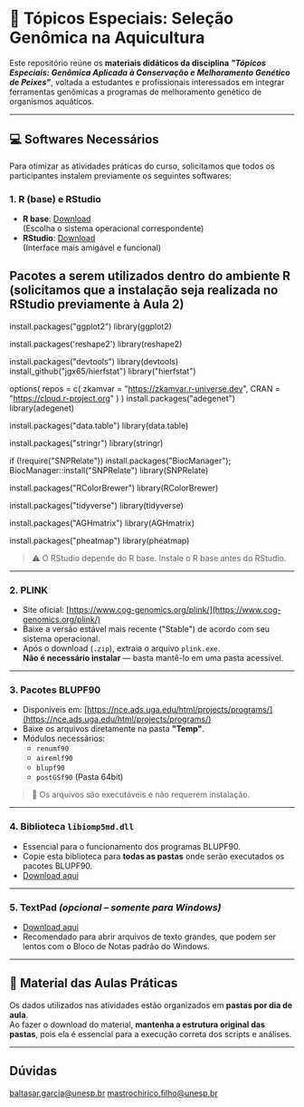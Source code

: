 # 🧬 Tópicos Especiais: Seleção Genômica na Aquicultura

Este repositório reúne os **materiais didáticos da disciplina _"Tópicos Especiais: Genômica Aplicada à Conservação e Melhoramento Genético de Peixes"_**, voltada a estudantes e profissionais interessados em integrar ferramentas genômicas a programas de melhoramento genético de organismos aquáticos.

---

## 💻 Softwares Necessários

Para otimizar as atividades práticas do curso, solicitamos que todos os participantes instalem previamente os seguintes softwares:

### 1. R (base) e RStudio
- **R base**: [Download](https://brieger.esalq.usp.br/CRAN/)  
  (Escolha o sistema operacional correspondente)
- **RStudio**: [Download](https://posit.co/download/rstudio-desktop/)  
  (Interface mais amigável e funcional)

## Pacotes a serem utilizados dentro do ambiente R (solicitamos que a instalação seja realizada no RStudio previamente à Aula 2)
install.packages("ggplot2")
library(ggplot2)

install.packages('reshape2')
library(reshape2)

install.packages("devtools")
library(devtools)
install_github("jgx65/hierfstat")
library("hierfstat")

options(
  repos = c(
    zkamvar = "https://zkamvar.r-universe.dev",
    CRAN = "https://cloud.r-project.org"
  )
)
install.packages("adegenet")
library(adegenet)

install.packages("data.table")
library(data.table)

install.packages("stringr")
library(stringr)

if (!require("SNPRelate")) install.packages("BiocManager"); BiocManager::install("SNPRelate")
library(SNPRelate)

install.packages("RColorBrewer")
library(RColorBrewer)

install.packages("tidyverse")
library(tidyverse)

install.packages("AGHmatrix")
library(AGHmatrix)

install.packages("pheatmap")
library(pheatmap)

> ⚠️ O RStudio depende do R base. Instale o R base antes do RStudio.


---

### 2. PLINK
- Site oficial: [https://www.cog-genomics.org/plink/](https://www.cog-genomics.org/plink/)
- Baixe a versão estável mais recente ("Stable") de acordo com seu sistema operacional.
- Após o download (`.zip`), extraia o arquivo `plink.exe`.  
  **Não é necessário instalar** — basta mantê-lo em uma pasta acessível.

---

### 3. Pacotes BLUPF90
- Disponíveis em: [https://nce.ads.uga.edu/html/projects/programs/](https://nce.ads.uga.edu/html/projects/programs/)
- Baixe os arquivos diretamente na pasta **"Temp"**.
- Módulos necessários:
  - `renumf90`
  - `airemlf90`
  - `blupf90`
  - `postGSf90` (Pasta 64bit)

> 📁 Os arquivos são executáveis e não requerem instalação.

---

### 4. Biblioteca `libiomp5md.dll`
- Essencial para o funcionamento dos programas BLUPF90.
- Copie esta biblioteca para **todas as pastas** onde serão executados os pacotes BLUPF90.
- [Download aqui](https://pt.dll-files.com/download/3a7902626cddec83a3da541a96118b46/libiomp5md.dll.html?c=ZFZVcSs5RE9jOTAwMjdpeGlWS3dkUT09)

---

### 5. TextPad *(opcional – somente para Windows)*
- [Download aqui](https://www.textpad.com/download)
- Recomendado para abrir arquivos de texto grandes, que podem ser lentos com o Bloco de Notas padrão do Windows.

---

## 📂 Material das Aulas Práticas

Os dados utilizados nas atividades estão organizados em **pastas por dia de aula**.  
Ao fazer o download do material, **mantenha a estrutura original das pastas**, pois ela é essencial para a execução correta dos scripts e análises.

---

## Dúvidas

baltasar.garcia@unesp.br
mastrochirico.filho@unesp.br
